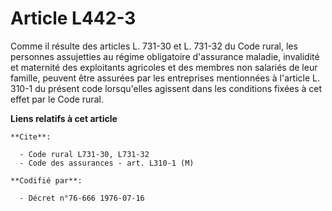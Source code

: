 # Article L442-3

Comme il résulte des articles L. 731-30 et L. 731-32 du Code rural, les personnes assujetties au régime obligatoire
d'assurance maladie, invalidité et maternité des exploitants agricoles et des membres non salariés de leur famille, peuvent
être assurées par les entreprises mentionnées à l'article L. 310-1 du présent code lorsqu'elles agissent dans les conditions
fixées à cet effet par le Code rural.

**Liens relatifs à cet article**

	**Cite**:

	  - Code rural L731-30, L731-32
	  - Code des assurances - art. L310-1 (M)

	**Codifié par**:

	  - Décret n°76-666 1976-07-16
